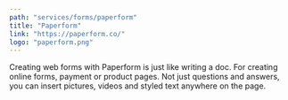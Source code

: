 ```yaml
---
path: "services/forms/paperform"
title: "Paperform"
link: "https://paperform.co/"
logo: "paperform.png"
---
```


Creating web forms with Paperform is just like writing a doc. For creating online forms, payment or product pages. 
Not just questions and answers, you can insert pictures, videos and styled text anywhere on the page.
